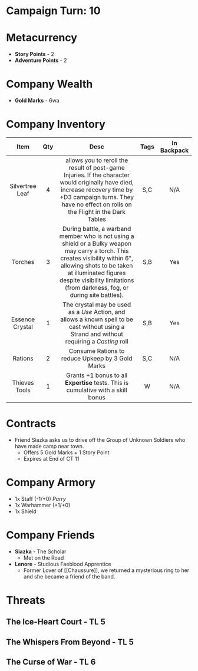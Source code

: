 # Campaign Turn: 10
# Metacurrency
- **Story Points** - 2
- **Adventure Points** - 2
# Company Wealth
- **Gold Marks** - 6wa
# Company Inventory

|      Item       | Qty |                                                                                                                               Desc                                                                                                                               | Tags | In Backpack |
|:---------------:|:---:|:----------------------------------------------------------------------------------------------------------------------------------------------------------------------------------------------------------------------------------------------------------------:|:----:|:-----------:|
| Silvertree Leaf |  4  |                         allows you to reroll the result of post-game Injuries. If the character would originally have died, increase recovery time by +D3 campaign turns.  They have no effect on rolls on the Flight in the Dark Tables                         | S,C  |     N/A     |
|     Torches     |  3  | During battle, a warband member who is not using a shield or a Bulky weapon may carry a torch. This creates visibility within 6", allowing shots to be taken at illuminated figures despite visibility limitations (from darkness, fog, or during site battles). | S,B  |     Yes     |
| Essence Crystal |  1  |                                                           The crystal may be used as a *Use* Action, and allows a known spell to be cast without using a Strand and without requiring a *Casting* roll                                                           | S,B  |     Yes     |
|     Rations     |  2  |                                                                                                         Consume Rations to reduce Upkeep by 3 Gold Marks                                                                                                         | S,C  |     N/A     |
|  Thieves Tools  |  1  |                                                                                        Grants +1 bonus to all **Expertise** tests. This is cumulative with a skill bonus                                                                                         |  W   | N/A            |

# Contracts
- Friend Siazka asks us to drive off the Group of Unknown Soldiers who have made camp near town. 
	- Offers 5 Gold Marks + 1 Story Point
	- Expires at End of CT 11
# Company Armory
- 1x Staff (-1/+0) *Parry*
- 1x Warhammer (+1/+0)
- 1x Shield

# Company Friends
- **Siazka** - The Scholar
	- Met on the Road
- **Lenore** - Studious Faeblood Apprentice
	- Former Lover of [[Chaussure]], we returned a mysterious ring to her and she became a friend of the band.
# Threats
## The Ice-Heart Court - TL 5
## The Whispers From Beyond - TL 5
## The Curse of War - TL 6
